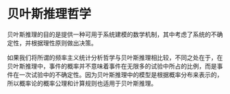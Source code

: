 # 贝叶斯推理哲学

贝叶斯推理的目的是提供一种可用于系统建模的数学机制，其中考虑了系统的不确定性，并根据理性原则做出决策。

如果我们将所谓的频率主义统计分析哲学与贝叶斯推理相比较，不同之处在于，在贝叶斯推理中，事件的概率并不意味着事件在无限多的试验中所占的比例，而是事件在一次试验中的不确定性。因为贝叶斯推理中的模型是根据概率分布来表示的，所以概率论的概率公理和计算规则也适用于贝叶斯推理。